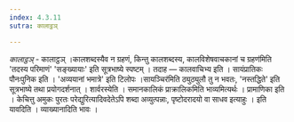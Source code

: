 ```yaml
---
index: 4.3.11
sutra: कालाट्ठञ्

---
```

_कालाट्ठञ्_ - कालाट्ठञ् ।कालशब्दस्यैव न ग्रहणं, किन्तु कालशब्दस्य, कालविशेषवाचकानां च ग्रहण॑मिति 'तदस्य परिमाणं' 'सङ्ख्यायाः' इति सूत्रभाष्ये स्पष्टम् । तदाह — कालवाचिभ्य इति । सायंप्रातिकः पौनःपुनिक इति । 'अव्ययानां भमात्रे' इति टिलोपः ।सायञ्चिर॑मिति ठ्युठ्युलौ तु न भवतः, 'नस्तद्धिते' इति सूत्रभाष्ये तथा प्रयोगदर्शनात् । शार्वरस्येति । समानकालिकं प्राक्रालिकमिति भाव्यमित्यर्थः । प्रामाणिका इति । केचित्तु अमुकः पुरतः परेद्युरित्यादिवदेतेऽपि शब्दा अव्युत्पन्नाः, पृष्टोदरादयो वा साधव इत्याहुः । इति यावदिति । व्याख्यानादिति भावः ।